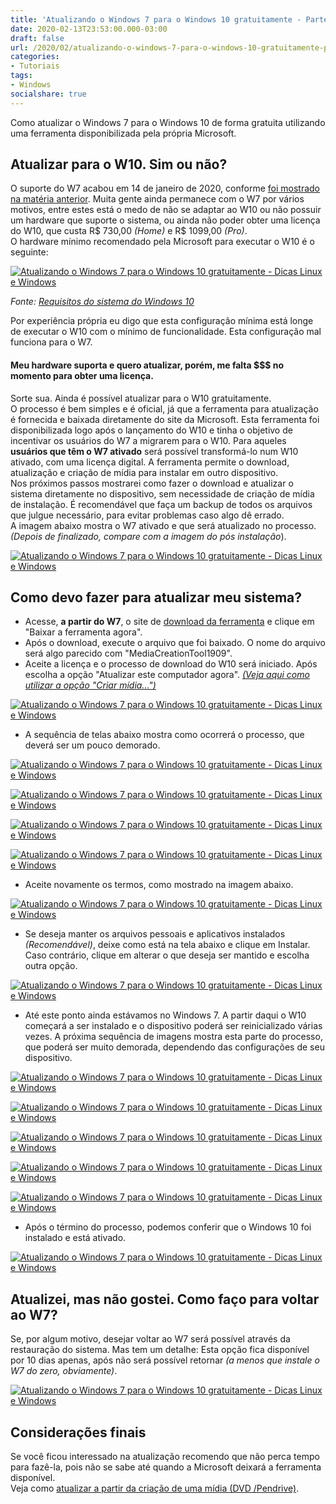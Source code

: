 ```yaml
---
title: 'Atualizando o Windows 7 para o Windows 10 gratuitamente - Parte 1'
date: 2020-02-13T23:53:00.000-03:00
draft: false
url: /2020/02/atualizando-o-windows-7-para-o-windows-10-gratuitamente-pt-1.html
categories:
- Tutoriais
tags: 
- Windows
socialshare: true
---
```


Como atualizar o Windows 7 para o Windows 10 de forma gratuita utilizando uma ferramenta disponibilizada pela própria Microsoft.

<!--more-->

## Atualizar para o W10. Sim ou não?

  
O suporte do W7 acabou em 14 de janeiro de 2020, conforme [foi mostrado na matéria anterior](https://info.wsouza.com.br/2020/01/suporte-do-windows-7-acaba-em-14012020.html). Muita gente ainda permanece com o W7 por vários motivos, entre estes está o medo de não se adaptar ao W10 ou não possuir um hardware que suporte o sistema, ou ainda não poder obter uma licença do W10, que custa R$ 730,00 _(Home)_ e R$ 1099,00 _(Pro)_.  
O hardware mínimo recomendado pela Microsoft para executar o W10 é o seguinte:  

[![Atualizando o Windows 7 para o Windows 10 gratuitamente - Dicas Linux e Windows](https://4.bp.blogspot.com/-I-AFSWoIl3E/XkYRbEWHF9I/AAAAAAAAN7A/8YbyMN1ajmUIyMo6eJu7Wrg0JsntGsh1QCNcBGAsYHQ/s1600/26.png "Atualizando o Windows 7 para o Windows 10 gratuitamente - Dicas Linux e Windows")](https://4.bp.blogspot.com/-I-AFSWoIl3E/XkYRbEWHF9I/AAAAAAAAN7A/8YbyMN1ajmUIyMo6eJu7Wrg0JsntGsh1QCNcBGAsYHQ/s1600/26.png)

_Fonte: [Requisitos do sistema do Windows 10](https://www.microsoft.com/pt-br/windows/windows-10-specifications#primaryR2)_  
  
Por experiência própria eu digo que esta configuração mínima está longe de executar o W10 com o mínimo de funcionalidade. Esta configuração mal funciona para o W7.  
  

#### Meu hardware suporta e quero atualizar, porém, me falta $$$ no momento para obter uma licença.

  
Sorte sua. Ainda é possível atualizar para o W10 gratuitamente.  
O processo é bem simples e é oficial, já que a ferramenta para atualização é fornecida e baixada diretamente do site da Microsoft. Esta ferramenta foi disponibilizada logo após o lançamento do W10 e tinha o objetivo de incentivar os usuários do W7 a migrarem para o W10. Para aqueles **usuários que têm o W7 ativado** será possível transformá-lo num W10 ativado, com uma licença digital. A ferramenta permite o download, atualização e criação de mídia para instalar em outro dispositivo.  
Nos próximos passos mostrarei como fazer o download e atualizar o sistema diretamente no dispositivo, sem necessidade de criação de mídia de instalação. É recomendável que faça um backup de todos os arquivos que julgue necessário, para evitar problemas caso algo dê errado.  
A imagem abaixo mostra o W7 ativado e que será atualizado no processo. _(Depois de finalizado, compare com a imagem do pós instalação_).  
  

[![Atualizando o Windows 7 para o Windows 10 gratuitamente - Dicas Linux e Windows](https://4.bp.blogspot.com/-XxFuzTDGf3Y/XkYWqetJXtI/AAAAAAAAN7Y/IZxfcyXkhmYwl3Gp9yolEjaCmh17uFTlwCNcBGAsYHQ/s640/00.png "Atualizando o Windows 7 para o Windows 10 gratuitamente - Dicas Linux e Windows")](https://4.bp.blogspot.com/-XxFuzTDGf3Y/XkYWqetJXtI/AAAAAAAAN7Y/IZxfcyXkhmYwl3Gp9yolEjaCmh17uFTlwCNcBGAsYHQ/s1600/00.png)
 

## Como devo fazer para atualizar meu sistema?

*   Acesse, **a partir do W7**, o site de [download da ferramenta](https://www.microsoft.com/pt-br/software-download/windows10?ranMID=43674&ranEAID=je6NUbpObpQ&ranSiteID=je6NUbpObpQ-dNM0_6BCl7IsYgp_bouV1w&epi=je6NUbpObpQ-dNM0_6BCl7IsYgp_bouV1w&irgwc=1&OCID=AID2000142_aff_7795_1243925&tduid=(ir__ukrhtqmlh9kft2gykk0sohzjx22xlugj0ywpggd100)(7795)(1243925)(je6NUbpObpQ-dNM0_6BCl7IsYgp_bouV1w)()&irclickid=_ukrhtqmlh9kft2gykk0sohzjx22xlugj0ywpggd100) e clique em "Baixar a ferramenta agora".
*   Após o download, execute o arquivo que foi baixado. O nome do arquivo será algo parecido com "MediaCreationTool1909".
*   Aceite a licença e o processo de download do W10 será iniciado. Após escolha a opção "Atualizar este computador agora". _[(Veja aqui como utilizar a opção "Criar mídia...")](https://info.wsouza.com.br/2020/02/atualizando-o-windows-7-para-o-windows-10-gratuitamente-pt-2.html)_

[![Atualizando o Windows 7 para o Windows 10 gratuitamente - Dicas Linux e Windows](https://1.bp.blogspot.com/-8lYTnFXuXSM/XkYCocjjZgI/AAAAAAAAN5A/WMu_RlFka9Yynit3DEyLD2rwL8w7MvQIACNcBGAsYHQ/s640/05.png "Atualizando o Windows 7 para o Windows 10 gratuitamente - Dicas Linux e Windows")](https://1.bp.blogspot.com/-8lYTnFXuXSM/XkYCocjjZgI/AAAAAAAAN5A/WMu_RlFka9Yynit3DEyLD2rwL8w7MvQIACNcBGAsYHQ/s1600/05.png)

*   A sequência de telas abaixo mostra como ocorrerá o processo, que deverá ser um pouco demorado.

[![Atualizando o Windows 7 para o Windows 10 gratuitamente - Dicas Linux e Windows](https://1.bp.blogspot.com/-VQLAANyRuC4/XkYCoA-wGaI/AAAAAAAAN48/QHlVZ4TiiGk2zUMAmpI_WF3FkKlWFlSqACNcBGAsYHQ/s640/06.png "Atualizando o Windows 7 para o Windows 10 gratuitamente - Dicas Linux e Windows")](https://1.bp.blogspot.com/-VQLAANyRuC4/XkYCoA-wGaI/AAAAAAAAN48/QHlVZ4TiiGk2zUMAmpI_WF3FkKlWFlSqACNcBGAsYHQ/s1600/06.png)

[![Atualizando o Windows 7 para o Windows 10 gratuitamente - Dicas Linux e Windows](https://1.bp.blogspot.com/-b4Xz9W2z_ME/XkYCoQoFlLI/AAAAAAAAN5E/Cj9o1UZsCxIvYO7Y6CTe7h2NjNOEyLgdgCNcBGAsYHQ/s640/08.png "Atualizando o Windows 7 para o Windows 10 gratuitamente - Dicas Linux e Windows")](https://1.bp.blogspot.com/-b4Xz9W2z_ME/XkYCoQoFlLI/AAAAAAAAN5E/Cj9o1UZsCxIvYO7Y6CTe7h2NjNOEyLgdgCNcBGAsYHQ/s1600/08.png)

[![Atualizando o Windows 7 para o Windows 10 gratuitamente - Dicas Linux e Windows](https://1.bp.blogspot.com/-t9NfoaYzE2Y/XkYCpIq5lgI/AAAAAAAAN5I/5XVVu76wxLAJOsXfA9Gcbau81s_9bxn0gCNcBGAsYHQ/s640/09.png "Atualizando o Windows 7 para o Windows 10 gratuitamente - Dicas Linux e Windows")](https://1.bp.blogspot.com/-t9NfoaYzE2Y/XkYCpIq5lgI/AAAAAAAAN5I/5XVVu76wxLAJOsXfA9Gcbau81s_9bxn0gCNcBGAsYHQ/s1600/09.png)

[![Atualizando o Windows 7 para o Windows 10 gratuitamente - Dicas Linux e Windows](https://1.bp.blogspot.com/-eyUt5X8AwP0/XkYEQHO9UcI/AAAAAAAAN5g/Y5EaS4UncYk3tmt_3pWQ4ADHyBRS0pyFQCNcBGAsYHQ/s640/11.png "Atualizando o Windows 7 para o Windows 10 gratuitamente - Dicas Linux e Windows")](https://1.bp.blogspot.com/-eyUt5X8AwP0/XkYEQHO9UcI/AAAAAAAAN5g/Y5EaS4UncYk3tmt_3pWQ4ADHyBRS0pyFQCNcBGAsYHQ/s1600/11.png)

*   Aceite novamente os termos, como mostrado na imagem abaixo.

[![Atualizando o Windows 7 para o Windows 10 gratuitamente - Dicas Linux e Windows](https://1.bp.blogspot.com/-MZWUOB5P7k0/XkYFkM82bKI/AAAAAAAAN5o/TN3qO51ZrRYlv548QVtLYnWyxvRzTqiEQCNcBGAsYHQ/s640/13.png "Atualizando o Windows 7 para o Windows 10 gratuitamente - Dicas Linux e Windows")](https://1.bp.blogspot.com/-MZWUOB5P7k0/XkYFkM82bKI/AAAAAAAAN5o/TN3qO51ZrRYlv548QVtLYnWyxvRzTqiEQCNcBGAsYHQ/s1600/13.png)

*   Se deseja manter os arquivos pessoais e aplicativos instalados _(Recomendável)_, deixe como está na tela abaixo e clique em Instalar. Caso contrário, clique em alterar o que deseja ser mantido e escolha outra opção.

[![Atualizando o Windows 7 para o Windows 10 gratuitamente - Dicas Linux e Windows](https://1.bp.blogspot.com/-UwQYU0gmwsI/XkYGMrJ_PGI/AAAAAAAAN5w/rjjdsOiqX3oNOJiccNDYwIbvobDirQpgQCNcBGAsYHQ/s640/15.png "Atualizando o Windows 7 para o Windows 10 gratuitamente - Dicas Linux e Windows")](https://1.bp.blogspot.com/-UwQYU0gmwsI/XkYGMrJ_PGI/AAAAAAAAN5w/rjjdsOiqX3oNOJiccNDYwIbvobDirQpgQCNcBGAsYHQ/s1600/15.png)

*   Até este ponto ainda estávamos no Windows 7. A partir daqui o W10 começará a ser instalado e o dispositivo poderá ser reinicializado várias vezes. A próxima sequência de imagens mostra esta parte do processo, que poderá ser muito demorada, dependendo das configurações de seu dispositivo.

[![Atualizando o Windows 7 para o Windows 10 gratuitamente - Dicas Linux e Windows](https://1.bp.blogspot.com/-7apla_8g2Ww/XkYHQ6MNanI/AAAAAAAAN6E/09ECHQhgcMYmfTJJUP4kiD3RGcOwNmxZgCNcBGAsYHQ/s640/17.png "Atualizando o Windows 7 para o Windows 10 gratuitamente - Dicas Linux e Windows")](https://1.bp.blogspot.com/-7apla_8g2Ww/XkYHQ6MNanI/AAAAAAAAN6E/09ECHQhgcMYmfTJJUP4kiD3RGcOwNmxZgCNcBGAsYHQ/s1600/17.png)

[![Atualizando o Windows 7 para o Windows 10 gratuitamente - Dicas Linux e Windows](https://1.bp.blogspot.com/-axiY7SYQ06o/XkYHQ2HFqnI/AAAAAAAAN58/rNDXXCGHO2wUromrQD_KvTVYs9vnPEuSwCNcBGAsYHQ/s640/19.png "Atualizando o Windows 7 para o Windows 10 gratuitamente - Dicas Linux e Windows")](https://1.bp.blogspot.com/-axiY7SYQ06o/XkYHQ2HFqnI/AAAAAAAAN58/rNDXXCGHO2wUromrQD_KvTVYs9vnPEuSwCNcBGAsYHQ/s1600/19.png)

[![Atualizando o Windows 7 para o Windows 10 gratuitamente - Dicas Linux e Windows](https://1.bp.blogspot.com/-Oywl7mBPHpU/XkYHRqUiuJI/AAAAAAAAN6I/aGu47ZuiYoUt8c8VE98OVikbJF4AFH3ugCNcBGAsYHQ/s640/20.png "Atualizando o Windows 7 para o Windows 10 gratuitamente - Dicas Linux e Windows")](https://1.bp.blogspot.com/-Oywl7mBPHpU/XkYHRqUiuJI/AAAAAAAAN6I/aGu47ZuiYoUt8c8VE98OVikbJF4AFH3ugCNcBGAsYHQ/s1600/20.png)

[![Atualizando o Windows 7 para o Windows 10 gratuitamente - Dicas Linux e Windows](https://1.bp.blogspot.com/-kdYN6baC3eE/XkYHSXECY6I/AAAAAAAAN6M/4rP4AXOTXl4NsBlaWXBcS7lnrfiTh8ZrwCNcBGAsYHQ/s640/21.png "Atualizando o Windows 7 para o Windows 10 gratuitamente - Dicas Linux e Windows")](https://1.bp.blogspot.com/-kdYN6baC3eE/XkYHSXECY6I/AAAAAAAAN6M/4rP4AXOTXl4NsBlaWXBcS7lnrfiTh8ZrwCNcBGAsYHQ/s1600/21.png)

[![Atualizando o Windows 7 para o Windows 10 gratuitamente - Dicas Linux e Windows](https://1.bp.blogspot.com/-VQu4HMnDq5g/XkYHSlKY1nI/AAAAAAAAN6Q/WBqtZF_kN_8wLSHhT53cfVTbJkr8BnBagCNcBGAsYHQ/s640/22.png "Atualizando o Windows 7 para o Windows 10 gratuitamente - Dicas Linux e Windows")](https://1.bp.blogspot.com/-VQu4HMnDq5g/XkYHSlKY1nI/AAAAAAAAN6Q/WBqtZF_kN_8wLSHhT53cfVTbJkr8BnBagCNcBGAsYHQ/s1600/22.png)

*   Após o término do processo, podemos conferir que o Windows 10 foi instalado e está ativado.

[![Atualizando o Windows 7 para o Windows 10 gratuitamente - Dicas Linux e Windows](https://1.bp.blogspot.com/-3qeau47BY1s/XkYI4rsS4VI/AAAAAAAAN6o/SYkwQhPqkgkF5vOakZT2IXrWfQMuVwZwwCNcBGAsYHQ/s640/23.png "Atualizando o Windows 7 para o Windows 10 gratuitamente - Dicas Linux e Windows")](https://1.bp.blogspot.com/-3qeau47BY1s/XkYI4rsS4VI/AAAAAAAAN6o/SYkwQhPqkgkF5vOakZT2IXrWfQMuVwZwwCNcBGAsYHQ/s1600/23.png)

  
## Atualizei, mas não gostei. Como faço para voltar ao W7?

  
Se, por algum motivo, desejar voltar ao W7 será possível através da restauração do sistema. Mas tem um detalhe: Esta opção fica disponível por 10 dias apenas, após não será possível retornar _(a menos que instale o W7 do zero, obviamente)_.  
  

[![Atualizando o Windows 7 para o Windows 10 gratuitamente - Dicas Linux e Windows](https://2.bp.blogspot.com/-NhDY5BFoZdg/XkYVKpPTIHI/AAAAAAAAN7M/49nPE93nYY8qU0Xl1MdKhgl7hzFib4mggCNcBGAsYHQ/s640/24.png "Atualizando o Windows 7 para o Windows 10 gratuitamente - Dicas Linux e Windows")](https://2.bp.blogspot.com/-NhDY5BFoZdg/XkYVKpPTIHI/AAAAAAAAN7M/49nPE93nYY8qU0Xl1MdKhgl7hzFib4mggCNcBGAsYHQ/s1600/24.png)

  

## Considerações finais

  
Se você ficou interessado na atualização recomendo que não perca tempo para fazê-la, pois não se sabe até quando a Microsoft deixará a ferramenta disponível.  
Veja como [atualizar a partir da criação de uma mídia (DVD /Pendrive)](https://info.wsouza.com.br/2020/02/atualizando-o-windows-7-para-o-windows-10-gratuitamente-pt-2.html).
